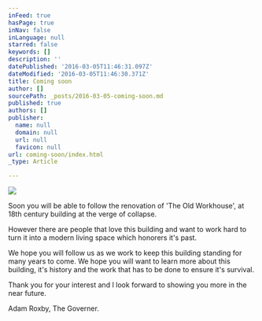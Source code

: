 ```yaml
---
inFeed: true
hasPage: true
inNav: false
inLanguage: null
starred: false
keywords: []
description: ''
datePublished: '2016-03-05T11:46:31.097Z'
dateModified: '2016-03-05T11:46:30.371Z'
title: Coming soon
author: []
sourcePath: _posts/2016-03-05-coming-soon.md
published: true
authors: []
publisher:
  name: null
  domain: null
  url: null
  favicon: null
url: coming-soon/index.html
_type: Article

---
```

![](https://the-grid-user-content.s3-us-west-2.amazonaws.com/441a0db5-9859-4fc9-9d1c-cea58c8f973b.jpg)

Soon you will be able to follow the renovation of 'The Old Workhouse', at 18th century building at the verge of collapse.

However there are people that love this building and want to work hard to turn it into a modern living space which honorers it's past.

We hope you will follow us as we work to keep this building standing for many years to come. We hope you will want to learn more about this building, it's history and the work that has to be done to ensure it's survival.

Thank you for your interest and I look forward to showing you more in the near future.

Adam Roxby, The Governer.